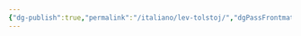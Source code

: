 ```yaml
---
{"dg-publish":true,"permalink":"/italiano/lev-tolstoj/","dgPassFrontmatter":true,"noteIcon":"","created":"2024-12-31T14:06:28.894+01:00","updated":"2024-12-31T14:27:42.967+01:00"}
---
```


